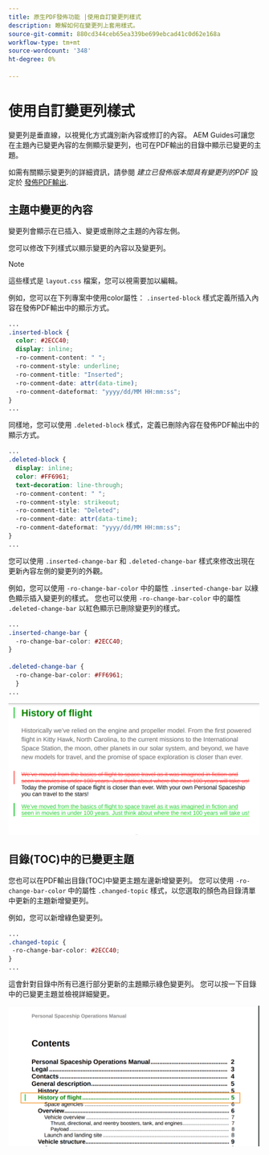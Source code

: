 ```yaml
---
title: 原生PDF發佈功能 |使用自訂變更列樣式
description: 瞭解如何在變更列上套用樣式。
source-git-commit: 880cd344ceb65ea339be699ebcad41c0d62e168a
workflow-type: tm+mt
source-wordcount: '348'
ht-degree: 0%

---
```


# 使用自訂變更列樣式

變更列是垂直線，以視覺化方式識別新內容或修訂的內容。 AEM Guides可讓您在主題內已變更內容的左側顯示變更列，也可在PDF輸出的目錄中顯示已變更的主題。

如需有關顯示變更列的詳細資訊，請參閱 *建立已發佈版本間具有變更列的PDF* 設定於 [發佈PDF輸出](../web-editor/native-pdf-web-editor.md).

## 主題中變更的內容

變更列會顯示在已插入、變更或刪除之主題的內容左側。

您可以修改下列樣式以顯示變更的內容以及變更列。


>[!NOTE]
>
>這些樣式是 `layout.css` 檔案，您可以視需要加以編輯。

例如，您可以在下列專案中使用color屬性： `.inserted-block` 樣式定義所插入內容在發佈PDF輸出中的顯示方式。


```css
...
.inserted-block { 
  color: #2ECC40; 
  display: inline; 
  -ro-comment-content: " "; 
  -ro-comment-style: underline; 
  -ro-comment-title: "Inserted"; 
  -ro-comment-date: attr(data-time); 
  -ro-comment-dateformat: "yyyy/dd/MM HH:mm:ss"; 
} 
...
```

同樣地，您可以使用 `.deleted-block` 樣式，定義已刪除內容在發佈PDF輸出中的顯示方式。

```css
...
.deleted-block { 
  display: inline; 
  color: #FF6961; 
  text-decoration: line-through; 
  -ro-comment-content: " "; 
  -ro-comment-style: strikeout; 
  -ro-comment-title: "Deleted"; 
  -ro-comment-date: attr(data-time); 
  -ro-comment-dateformat: "yyyy/dd/MM HH:mm:ss"; 
} 
...
```

您可以使用 `.inserted-change-bar` 和 `.deleted-change-bar` 樣式來修改出現在更新內容左側的變更列的外觀。

例如，您可以使用 `-ro-change-bar-color` 中的屬性 `.inserted-change-bar` 以綠色顯示插入變更列的樣式。 您也可以使用 `-ro-change-bar-color` 中的屬性 `.deleted-change-bar` 以紅色顯示已刪除變更列的樣式。

```css
...
.inserted-change-bar { 
  -ro-change-bar-color: #2ECC40; 
} 

.deleted-change-bar { 
  -ro-change-bar-color: #FF6961; 
  } 
...
```

<img src="./assets/changed-bar-content.png" alt="變更的列主題內容" width="500">

## 目錄(TOC)中的已變更主題

您也可以在PDF輸出目錄(TOC)中變更主題左邊新增變更列。 您可以使用 `-ro-change-bar-color` 中的屬性 `.changed-topic` 樣式，以您選取的顏色為目錄清單中更新的主題新增變更列。

例如，您可以新增綠色變更列。

```css
...
.changed-topic { 
 -ro-change-bar-color: #2ECC40; 
}  
...
```


這會針對目錄中所有已進行部分更新的主題顯示綠色變更列。 您可以按一下目錄中的已變更主題並檢視詳細變更。

<img src="./assets/changed-bar-TOC.png" alt="變更的列目錄" width="500">
